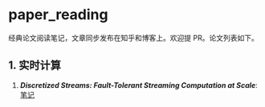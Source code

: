 # paper_reading
经典论文阅读笔记，文章同步发布在知乎和博客上。欢迎提 PR。论文列表如下。



## 1. 实时计算

1. ***Discretized Streams: Fault-Tolerant Streaming Computation at Scale***: [笔记](./realtime-compute/spark-streaming-overview.md) 

